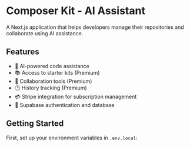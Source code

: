 # Composer Kit - AI Assistant

A Next.js application that helps developers manage their repositories and collaborate using AI assistance.

## Features

- 🤖 AI-powered code assistance
- 📚 Access to starter kits (Premium)
- 👥 Collaboration tools (Premium)
- 🕒 History tracking (Premium)
- 💳 Stripe integration for subscription management
- 🔐 Supabase authentication and database

## Getting Started

First, set up your environment variables in `.env.local`:
